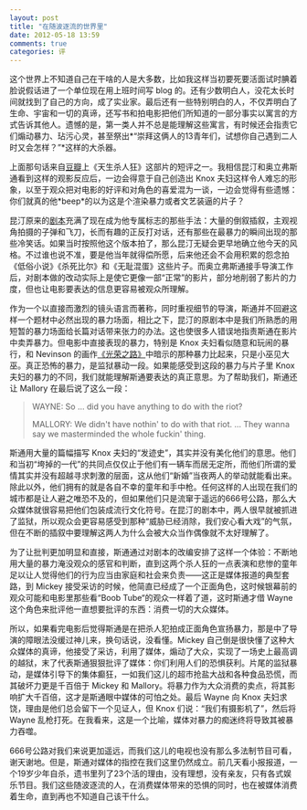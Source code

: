 ```yaml
---
layout: post
title: "在随波逐流的世界里"
date: 2012-05-18 13:59
comments: true
categories: 评
---
```


这个世界上不知道自己在干啥的人是大多数，比如我这样当初要死要活面试时腆着脸说假话进了一个单位现在用上班时间写 blog 的。还有少数明白人，没花太长时间就找到了自己的方向，成了实业家。最后还有一些特别明白的人，不仅弄明白了生命、宇宙和一切的真谛，还写书和拍电影把他们所知道的一部分事实以寓言的方式告诉其他人。遗憾的是，第一类人并不总是能理解这些寓言，有时候还会指责它们煽动暴力、玷污心灵，甚至祭出*“崇拜这俩人的13青年们，试想你自己遇到二人时又会怎样？”*这样的大杀器。

上面那句话来自[豆瓣](http://movie.douban.com/subject/1292229/comments)上《天生杀人狂》这部片的短评之一。我相信昆汀和奥立弗斯通看到这样的观影反应后，一边会得意于自己创造出 Knox 夫妇这样令人难忘的形象，以至于观众把对电影的好评和对角色的喜爱混为一谈，一边会觉得有些遗憾：你们就真的他\*beep\*的以为这是个渲染暴力或者文艺装逼的片子？

昆汀原来的[剧本](http://www.dailyscript.com/scripts/Natural_Born_Killers.PDF)充满了现在成为他专属标志的那些手法：大量的倒叙插叙，主观视角拍摄的子弹和飞刀，长而有趣的正反打对话，还有那些在最暴力的瞬间出现的那些冷笑话。如果当时按照他这个版本拍了，那么昆汀无疑会更早地确立他今天的风格。不过谁也说不准，要是他当年就得偿所愿，后来他还会不会用积累的怨念拍《低俗小说》《杀死比尔》和《无耻混蛋》这些片子。而奥立弗斯通接手导演工作后，对剧本做的改动实际上是使它更像一部“正常”的影片，部分地削弱了影片的力度，但也让电影要表达的信息更容易被观众所理解。

作为一个以直接而激烈的镜头语言而著称，同时重视细节的导演，斯通并不回避这样一个题材中必然出现的暴力场面，相比之下，昆汀的原剧本中是我们所熟悉的用短暂的暴力场面给长篇对话带来张力的办法。这也使很多人错误地指责斯通在影片中卖弄暴力。但电影中直接表现的暴力，特别是 Knox 夫妇看似随意和玩闹的暴行，和 Nevinson 的画作[《光荣之路》](http://g.co/artproject/pkhw)中暗示的那种暴力比起来，只是小巫见大巫。真正恐怖的暴力，是监狱暴动一段。如果能感受到这段的暴力与片子里 Knox 夫妇的暴力的不同，我们就能理解斯通要表达的真正意思。为了帮助我们，斯通还让 Mallory 在最后说了这么一段：

> WAYNE: So ... did you have anything to do with the riot?
>
> MALLORY: We didn't have nothin' to do with that riot. ... They wanna
> say we masterminded the whole fuckin' thing.

斯通用大量的篇幅描写 Knox 夫妇的“发迹史”，其实并没有美化他们的意思。他们和当初“垮掉的一代”的共同点仅仅止于他们有一辆车而居无定所，而他们所谓的爱情其实并没有超越寻求刺激的层面，这从他们“新婚”当夜两人的举动就能看出来。除此以外，他们拥有的就是各自不幸的童年和手中枪。任何这样的人出现在我们的城市都是让人避之唯恐不及的，但如果他们只是流窜于遥远的666号公路，那么大众媒体就很容易把他们包装成流行文化符号。在昆汀的剧本中，两人很早就被抓进了监狱，所以观众会更容易感受到那种“威胁已经消除，我们安心看大戏”的气氛，但在不断的插叙中要理解这两人为什么会被大众当作偶像就不太好理解了。

为了让批判更加明显和直接，斯通通过对剧本的改编安排了这样一个体验：不断地用大量的暴力淹没观众的感官和判断，直到这两个杀人狂的一点表演和悲惨的童年足以让人觉得他们的行为应当由家庭和社会来负责——这正是媒体报道的典型套路，到 Mickey 接受采访的时候，他简直已经成了一个正面角色，这时候银幕前的观众可能和电影里那些看“Boob Tube“的观众一样着了道，这时斯通才借 Wayne 这个角色来批评他一直想要批评的东西：消费一切的大众媒体。

所以，如果看完电影后觉得斯通是在把杀人犯拍成正面角色宣扬暴力，那是中了导演的障眼法没缓过神儿来，换句话说，没看懂。Mickey 自己倒是很快懂了这种大众媒体的真谛，他接受了采访，利用了媒体，煽动了大众，实现了一场史上最高调的越狱，末了代表斯通狠狠批评了媒体：你们利用人们的恐惧获利。片尾的监狱暴动，是媒体引导下的集体癫狂，一如我们这儿的超市抢盐大战和各种食品恐慌，而其破坏力更是千百倍于 Mickey 和 Mallory。将暴力作为大众消费的卖点，将其影响扩大千百倍，这才是斯通眼中媒体的可怕之处。最后 Wayne 向 Knox 夫妇求饶，理由是他们总会留下一个见证人，但 Knox 们说：“我们有摄影机了”，然后将 Wayne 乱枪打死。在我看来，这是一个比喻，媒体对暴力的痴迷终将导致其被暴力吞噬。

666号公路对我们来说更加遥远，而我们这儿的电视也没有那么多法制节目可看，谢天谢地。但是，斯通对媒体的指控在我们这里仍然成立。前几天看小报报道，一个19岁少年自杀，遗书里列了23个活的理由，没有理想，没有亲友，只有各式娱乐节目。我们这些随波逐流的人，在消费媒体带来的恐惧的同时，也在被媒体消费着生命，直到再也不知道自己该干什么。

